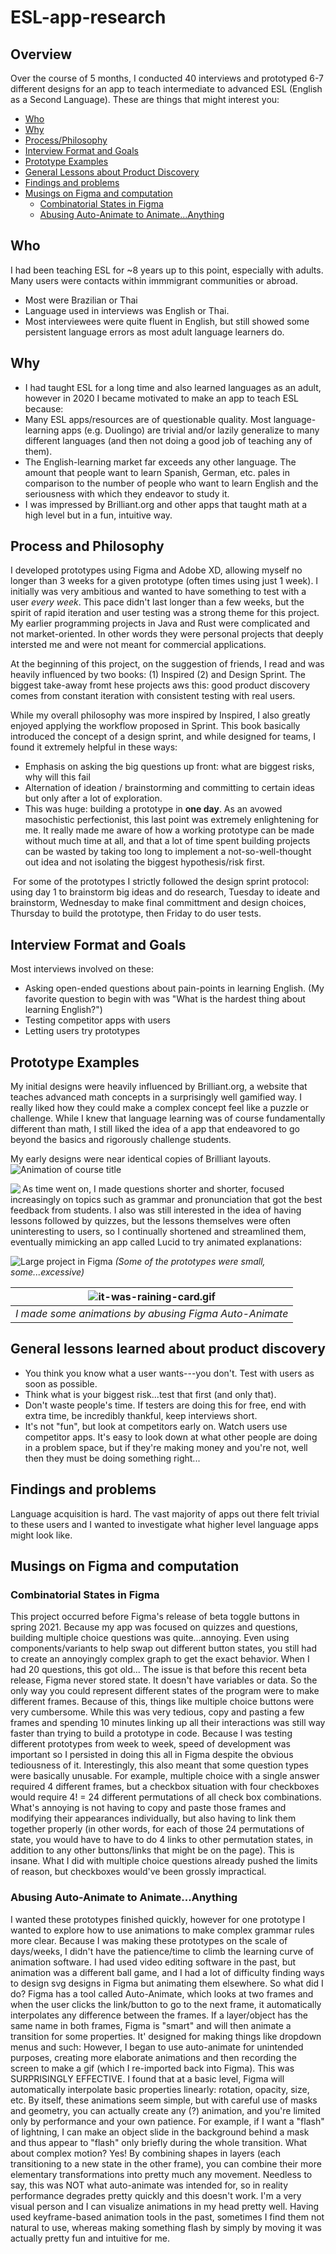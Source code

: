 # ESL-app-research

## Overview
Over the course of 5 months, I conducted 40 interviews and prototyped 6-7 different designs for an app to teach intermediate to advanced ESL (English as a Second Language). These are things that might interest you:
- [Who](#who)
- [Why](#why)
- [Process/Philosophy](#process-and-philosophy)
- [Interview Format and Goals](#interview-format-and-goals)
- [Prototype Examples](#prototype-examples)
- [General Lessons about Product Discovery](#general-lessons-learned-about-product-discovery)
- [Findings and problems](#findings-and-problems)
- [Musings on Figma and computation](#musings-on-figma-and-computation)
  * [Combinatorial States in Figma](#Combinatorial-States-in-Figma)
  * [Abusing Auto-Animate to Animate...Anything](#abusing-auto-animate-to-animateanything)

## Who
I had been teaching ESL for ~8 years up to this point, especially with adults. Many users were contacts within immmigrant communities or abroad.
- Most were Brazilian or Thai
- Language used in interviews was English or Thai.
- Most interviewees were quite fluent in English, but still showed some persistent language errors as most adult language learners do.

## Why
- I had taught ESL for a long time and also learned languages as an adult, however in 2020 I became motivated to make an app to teach ESL because:
- Many ESL apps/resources are of questionable quality. Most language-learning apps (e.g. Duolingo) are trivial and/or lazily generalize to many different languages (and then not doing a good job of teaching any of them).
- The English-learning market far exceeds any other language. The amount that people want to learn Spanish, German, etc. pales in comparison to the number of people who want to learn English and the seriousness with which they endeavor to study it.
- I was impressed by Brilliant.org and other apps that taught math at a high level but in a fun, intuitive way.

## Process and Philosophy
I developed prototypes using Figma and Adobe XD, allowing myself no longer than 3 weeks for a given prototype (often times using just 1 week). I initially was very ambitious and wanted to have something to test with a user _every week_. This pace didn't last longer than a few weeks, but the spirit of rapid iteration and user testing was a strong theme for this project. 
My earlier programming projects in Java and Rust were complicated and not market-oriented. In other words they were personal projects that deeply intersted me and were not meant for commercial applications. 

At the beginning of this project, on the suggestion of friends, I read and was heavily influenced by two books: (1) Inspired (2) and Design Sprint. The biggest take-away fromt hese projects aws this: good product discovery comes from constant iteration with consistent testing with real users. <quote from inspired> 
  
While my overall philosophy was more inspired by Inspired, I also greatly enjoyed applying the workflow proposed in Sprint. This book basically introduced the concept of a design sprint, and while designed for teams, I found it extremely helpful in these ways: 
  - Emphasis on asking the big questions up front: what are biggest risks, why will this fail
  - Alternation of ideation / brainstorming and committing to certain ideas but only after a lot of exploration. 
  - This was huge: building a prototype in **one day**. 
  As an avowed masochistic perfectionist, this last point was extremely enlightening for me. It really made me aware of how a working prototype can be made without much time at all, and that a lot of time spent building projects can be wasted by taking too long to implement a not-so-well-thought out idea and not isolating the biggest hypothesis/risk first. 
<img of hand-drawn plans for design project> 
  For some of the prototypes I strictly followed the design sprint protocol: using day 1 to brainstorm big ideas and do research, Tuesday to ideate and brainstorm, Wednesday to make final committment and design choices, Thursday to build the prototype, then Friday to do user tests. 

## Interview Format and Goals
Most interviews involved on these:
  - Asking open-ended questions about pain-points in learning English. (My favorite question to begin with was "What is the hardest thing about learning English?")
  - Testing competitor apps with users
  - Letting users try prototypes
  
## Prototype Examples
 My initial designs were heavily influenced by Brilliant.org, a website that teaches advanced math concepts in a surprisingly well gamified way. I really liked how they could make a complex concept feel like a puzzle or challenge. While I knew that language learning was of course fundamentally different than math, I still liked the idea of a app that endeavored to go beyond the basics and rigorously challenge students. 
  
  My early designs were near identical copies of Brilliant layouts. 
  ![Animation of course title](did-you-ever-quiz.png)
  
   <img align="left" src="tenses-animation.gif">
As time went on, I made questions shorter and shorter, focused increasingly on topics such as grammar and pronunciation that got the best feedback from students. I also was still interested in the idea of having lessons followed by quizzes, but the lessons themselves were often uninteresting to users, so I continually shortened and streamlined them, eventually mimicking an app called Lucid to try animated explanations:

  ![Large project in Figma](large-prototype-project-size.png)
  *(Some of the prototypes were small, some...excessive)*

| ![it-was-raining-card.gif](it-was-raining-card.gif) | 
|:--:| 
| *I made some animations by abusing Figma Auto-Animate* |
  
## General lessons learned about product discovery
- You think you know what a user wants---you don't. Test with users as soon as possible.
- Think what is your biggest risk...test that first (and only that). 
- Don't waste people's time. If testers are doing this for free, end with extra time, be incredibly thankful, keep interviews short. 
- It's not "fun", but look at competitors early on. Watch users use competitor apps. It's easy to look down at what other people are doing in a problem space, but if they're making money and you're not, well then they must be doing something right... 

  
## Findings and problems
Language acquisition is hard. The vast majority of apps out there felt trivial to these users and I wanted to investigate what higher level language apps might look like. 
## Musings on Figma and computation
### Combinatorial States in Figma
  This project occurred before Figma's release of beta toggle buttons in spring 2021. Because my app was focused on quizzes and questions, building multiple choice questions was quite...annoying.
  Even using components/variants to help swap out different button states, you still had to create an annoyingly complex graph to get the exact behavior. When I had 20 questions, this got old...
  The issue is that before this recent beta release, Figma never stored state. It doesn't have variables or data. So the only way you could represent different states of the program were to make different frames. Because of this, things like multiple choice buttons were very cumbersome. While this was very tedious, copy and pasting a few frames and spending 10 minutes linking up all their interactions was still way faster than trying to build a prototype in code. Because I was testing different prototypes from week to week, speed of development was important so I persisted in doing this all in Figma despite the obvious tediousness of it. 
  Interestingly, this also meant that some question types were basically unusable. For example, multiple choice with a single answer required 4 different frames, but a checkbox situation with four checkboxes would require 4! = 24 different permutations of all check box combinations. What's annoying is not having to copy and paste those frames and modifying their appearances individually, but also having to link them together properly (in other words, for each of those 24 permutations of state, you would have to have to do 4 links to other permutation states, in addition to any other buttons/links that might be on the page). This is insane. What I did with multiple choice questions already pushed the limits of reason, but checkboxes would've been grossly impractical. 
  
### Abusing Auto-Animate to Animate...Anything
 I wanted these prototypes finished quickly, however for one prototype I wanted to explore how to use animations to make complex grammar rules more clear. Because I was making these prototypes on the scale of days/weeks, I didn't have the patience/time to climb the learning curve of animation software. I had used video editing software in the past, but animation was a different ball game, and I had a lot of difficulty finding ways to design svg designs in Figma but animating them elsewhere. 
  So what did I do? Figma has a tool called Auto-Animate, which looks at two frames and when the user clicks the link/button to go to the next frame, it automatically interpolates any difference between the frames. If a layer/object has the same name in both frames, Figma is "smart" and will then animate a transition for some properties. It' designed for making things like dropdown menus and such:
  <example of basic property transitions>
  <example of dropdown menu>
    However, I began to use auto-animate for unintended purposes, creating more elaborate animations and then recording the screen to make a gif (which I re-imported back into Figma). This was SURPRISINGLY EFFECTIVE. I found that at a basic level, Figma will automatically interpolate basic properties linearly: rotation, opacity, size, etc. By itself, these animations seem simple, but with careful use of masks and geometry, you can actually create any (?) animation, and you're limited only by performance and your own patience. 
    For example, if I want a "flash" of lightning, I can make an object slide in the background behind a mask and thus appear to "flash" only briefly during the whole transition.
    <flash of lightning>
    What about complex motion? Yes! By combining shapes in layers (each transitioning to a new state in the other frame), you can combine their more elementary transformations into pretty much any movement. Needless to say, this was NOT what auto-animate was intended for, so in reality performance degrades pretty quickly and this doesn't work. 
      <complex motion with multiple objects>
    I'm a very visual person and I can visualize animations in my head pretty well. Having used keyframe-based animation tools in the past, sometimes I find them not natural to use, whereas making something flash by simply by moving it was actually pretty fun and intuitive for me. 






  
